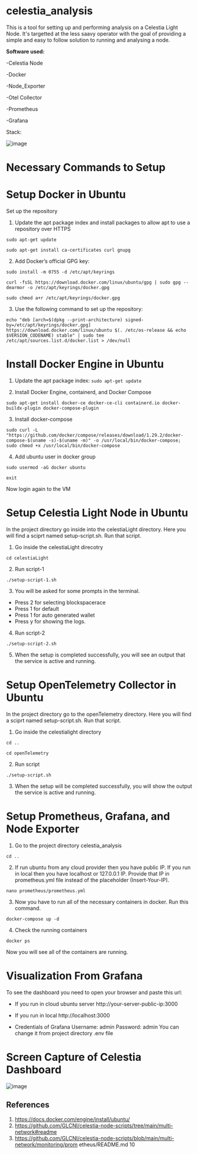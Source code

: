 # celestia_analysis

This is a tool for setting up and performing analysis on a Celestia Light Node. It's targetted at the less saavy operator with the goal of providing a simple and easy to follow solution to running and analysing a node. 

**Software used:**

-Celestia Node 

-Docker

-Node_Exporter

-Otel Collector

-Prometheus

-Grafana

Stack:

![image](https://github.com/knightsemplar/celestia_analysis/assets/81700275/9ab763d3-a659-4c92-92c9-97a362795c79)

# Necessary Commands to Setup

# Setup Docker in Ubuntu
Set up the repository
1. Update the apt package index and install packages to allow apt to use a
repository over HTTPS

`sudo apt-get update`

`sudo apt-get install ca-certificates curl gnupg`

2. Add Docker’s official GPG key:

`sudo install -m 0755 -d /etc/apt/keyrings`


`curl -fsSL https://download.docker.com/linux/ubuntu/gpg | sudo gpg --dearmor -o /etc/apt/keyrings/docker.gpg`


`sudo chmod a+r /etc/apt/keyrings/docker.gpg`

3. Use the following command to set up the repository:

`echo "deb [arch=$(dpkg --print-architecture) signed-by=/etc/apt/keyrings/docker.gpg] https://download.docker.com/linux/ubuntu $(. /etc/os-release && echo $VERSION_CODENAME) stable" | sudo tee /etc/apt/sources.list.d/docker.list > /dev/null`

# Install Docker Engine in Ubuntu

1. Update the apt package index:
`sudo apt-get update`

2. Install Docker Engine, containerd, and Docker Compose

`sudo apt-get install docker-ce docker-ce-cli containerd.io docker-buildx-plugin docker-compose-plugin`

3. Install docker-compose

`sudo curl -L "https://github.com/docker/compose/releases/download/1.29.2/docker-compose-$(uname -s)-$(uname -m)" -o /usr/local/bin/docker-compose; sudo chmod +x /usr/local/bin/docker-compose`

4. Add ubuntu user in docker group

`sudo usermod -aG docker ubuntu`

`exit`

Now login again to the VM

# Setup Celestia Light Node in Ubuntu

In the project directory go inside into the celestiaLight directory. Here you will find a
sciprt named setup-script.sh. Run that script.

1. Go inside the celestiaLight direcotry

`cd celestiaLight`

2. Run script-1

`./setup-script-1.sh`

3. You will be asked for some prompts in the terminal.

- Press 2 for selecting blockspacerace
- Press 1 for default
- Press 1 for auto generated wallet
- Press y for showing the logs.

4. Run script-2

`./setup-script-2.sh`

5. When the setup is completed successfully, you will see an output that the service is active and running.

# Setup OpenTelemetry Collector in Ubuntu

In the project directory go to the openTelemetry directory. Here you will find a
sciprt named setup-script.sh. Run that script.

1. Go inside the celestialight directory

`cd ..`

`cd openTelemetry`

2. Run script

`./setup-script.sh`

3. When the setup will be completed successfully, you will show the output the
service is active and running.

# Setup Prometheus, Grafana, and Node Exporter

1. Go to the project directory celestia_analysis

`cd ..`

2. If run ubuntu from any cloud provider then you have public IP. If you run in local
then you have localhost or 127.0.0.1 IP. Provide that IP in prometheus.yml file instead of
the placeholder (Insert-Your-IP).

`nano prometheus/prometheus.yml`


3. Now you have to run all of the necessary containers in docker. Run this command.

`docker-compose up -d`

4. Check the running containers

`docker ps`

Now you will see all of the containers are running.

# Visualization From Grafana

To see the dashboard you need to open your browser and paste this url:

- If you run in cloud ubuntu server
http://your-server-public-ip:3000

- If you run in local
http://localhost:3000

- Credentials of Grafana
Username: admin
Password: admin
You can change it from project directory .env file

# Screen Capture of Celestia Dashboard

![image](https://github.com/knightsemplar/celestia_analysis/assets/81700275/c824bd46-f92f-4010-b015-726f2e32d6bb)

## References
1. https://docs.docker.com/engine/install/ubuntu/
2. https://github.com/GLCNI/celestia-node-scripts/tree/main/multi-network#readme
3. https://github.com/GLCNI/celestia-node-scripts/blob/main/multi-network/monitoring/prom
etheus/README.md
10

